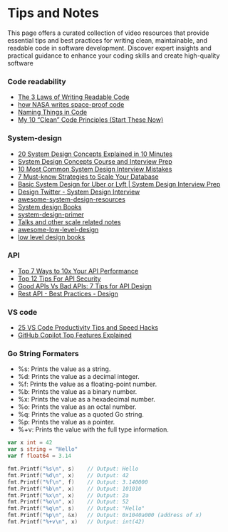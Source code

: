 # Tips and Notes


This page offers a curated collection of video resources that provide essential tips and best practices for writing 
clean, maintainable, and readable code in software development. Discover expert insights and practical guidance to 
enhance your coding skills and create high-quality software

### Code readability 
 - [The 3 Laws of Writing Readable Code](https://www.youtube.com/watch?v=-AzSRHiV9Cc)
 - [how NASA writes space-proof code](https://www.youtube.com/watch?v=GWYhtksrmhE)
 - [Naming Things in Code](https://www.youtube.com/watch?v=-J3wNP6u5YU)
 - [My 10 “Clean” Code Principles (Start These Now)](https://www.youtube.com/watch?v=wSDyiEjhp8k)


### System-design 
  - [20 System Design Concepts Explained in 10 Minutes](https://www.youtube.com/watch?v=i53Gi_K3o7I)
  - [System Design Concepts Course and Interview Prep](https://www.youtube.com/watch?v=F2FmTdLtb_4)
  - [10 Most Common System Design Interview Mistakes](https://www.youtube.com/watch?v=15sgUqScHgs)
  - [7 Must-know Strategies to Scale Your Database](https://www.youtube.com/watch?v=_1IKwnbscQU)
  - [Basic System Design for Uber or Lyft | System Design Interview Prep](https://www.youtube.com/watch?v=R_agd5qZ26Y)
  - [Design Twitter - System Design Interview](https://www.youtube.com/watch?v=o5n85GRKuzk)
  - [awesome-system-design-resources](https://github.com/ashishps1/awesome-system-design-resources/tree/main?tab=readme-ov-file)
  - [System design Books](https://github.com/samayun/devbooks/blob/master/Designing%20Data-Intensive%20Applications%20The%20Big%20Ideas%20Behind%20Reliable%2C%20Scalable%2C%20and%20Maintainable%20Systems%20(%20PDFDrive%20).pdf)
  - [system-design-primer](https://github.com/donnemartin/system-design-primer/blob/master/README.md)
  - [Talks and other scale related notes](https://github.com/binhnguyennus/awesome-scalability?tab=readme-ov-file#talk)
  - [awesome-low-level-design](https://github.com/ashishps1/awesome-low-level-design?tab=readme-ov-file)
  - [low level design books ](https://github.com/ajitpal/BookBank/tree/master)


### API  
  - [Top 7 Ways to 10x Your API Performance](https://www.youtube.com/watch?v=zvWKqUiovAM)
  - [Top 12 Tips For API Security](https://www.youtube.com/watch?v=6WZ6S-qmtqY)
  - [Good APIs Vs Bad APIs: 7 Tips for API Design](https://www.youtube.com/watch?v=_gQaygjm_hg)
  - [Rest API - Best Practices - Design](https://www.youtube.com/watch?v=1Wl-rtew1_E)


### VS code 
   - [25 VS Code Productivity Tips and Speed Hacks](https://www.youtube.com/watch?v=ifTF3ags0XI)
   - [GitHub Copilot Top Features Explained](https://www.youtube.com/watch?v=KjyMQzoJo8Y)

###  Go String Formaters
- %s: Prints the value as a string.
- %d: Prints the value as a decimal integer.
- %f: Prints the value as a floating-point number.
- %b: Prints the value as a binary number.
- %x: Prints the value as a hexadecimal number.
- %o: Prints the value as an octal number.
- %q: Prints the value as a quoted Go string.
- %p: Prints the value as a pointer.
- %+v: Prints the value with the full type information.
 ```go
var x int = 42
var s string = "Hello"
var f float64 = 3.14

fmt.Printf("%s\n", s)    // Output: Hello
fmt.Printf("%d\n", x)    // Output: 42
fmt.Printf("%f\n", f)    // Output: 3.140000
fmt.Printf("%b\n", x)    // Output: 101010
fmt.Printf("%x\n", x)    // Output: 2a
fmt.Printf("%o\n", x)    // Output: 52
fmt.Printf("%q\n", s)    // Output: "Hello"
fmt.Printf("%p\n", &x)   // Output: 0x1040a000 (address of x)
fmt.Printf("%+v\n", x)   // Output: int(42)
 ```

